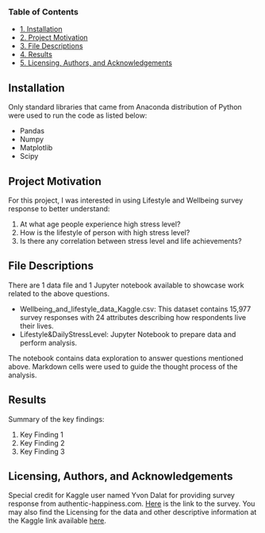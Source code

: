 ### Table of Contents
- [1. Installation](#installation)
- [2. Project Motivation](#project-motivation)
- [3. File Descriptions](#file-descriptions)
- [4. Results](#results)
- [5. Licensing, Authors, and Acknowledgements](#licensing)

## Installation
Only standard libraries that came from Anaconda distribution of Python were used to run the code as listed below:
* Pandas
* Numpy
* Matplotlib
* Scipy

## Project Motivation
For this project, I was interested in using Lifestyle and Wellbeing survey response to better understand:
1. At what age people experience high stress level?
2. How is the lifestyle of person with high stress level?
3. Is there any correlation between stress level and life achievements?

## File Descriptions
There are 1 data file and 1 Jupyter notebook available to showcase work related to the above questions.
* Wellbeing_and_lifestyle_data_Kaggle.csv: This dataset contains 15,977 survey responses with 24 attributes describing how respondents live their lives.
* Lifestyle&DailyStressLevel: Jupyter Notebook to prepare data and perform analysis.

The notebook contains data exploration to answer questions mentioned above. Markdown cells were used to guide the thought process of the analysis.

## Results
Summary of the key findings:
1. Key Finding 1
2. Key Finding 2
3. Key Finding 3

## Licensing, Authors, and Acknowledgements
Special credit for Kaggle user named Yvon Dalat for providing survey response from authentic-happiness.com. [Here](http://www.authentic-happiness.com/your-life-satisfaction-score) is the link to the survey. You may also find the Licensing for the data and other descriptive information at the Kaggle link available [here](https://www.kaggle.com/ydalat/lifestyle-and-wellbeing-data).
